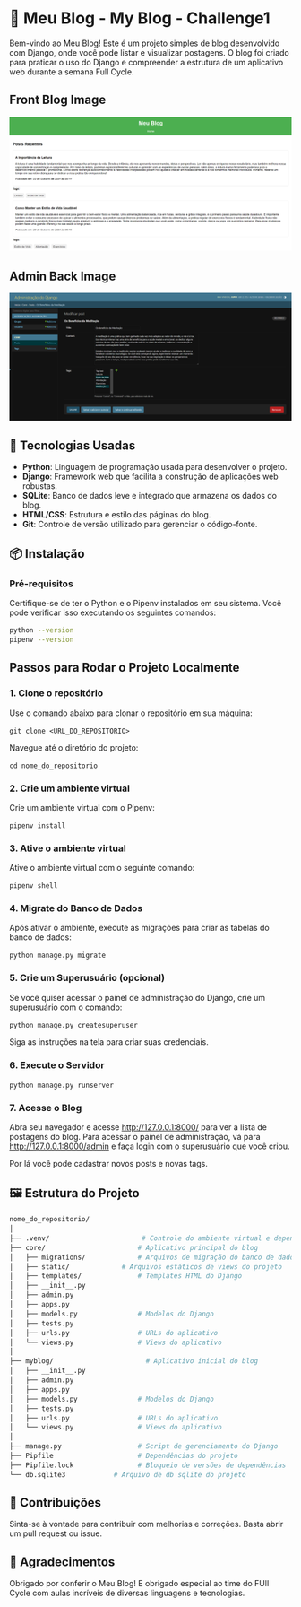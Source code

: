 # 📝 Meu Blog - My Blog - Challenge1

Bem-vindo ao Meu Blog! Este é um projeto simples de blog desenvolvido com Django, onde você pode listar e visualizar postagens. O blog foi criado para praticar o uso do Django e compreender a estrutura de um aplicativo web durante a semana Full Cycle.

## Front Blog Image

<img src="./assets/blog_image.png">

## Admin Back Image

<img src="./assets/admin_image.png">

## 🚀 Tecnologias Usadas

- **Python**: Linguagem de programação usada para desenvolver o projeto.
- **Django**: Framework web que facilita a construção de aplicações web robustas.
- **SQLite**: Banco de dados leve e integrado que armazena os dados do blog.
- **HTML/CSS**: Estrutura e estilo das páginas do blog.
- **Git**: Controle de versão utilizado para gerenciar o código-fonte.

## 📦 Instalação

### Pré-requisitos

Certifique-se de ter o Python e o Pipenv instalados em seu sistema. Você pode verificar isso executando os seguintes comandos:

```bash
python --version
pipenv --version
```

## Passos para Rodar o Projeto Localmente

### 1. Clone o repositório

Use o comando abaixo para clonar o repositório em sua máquina:

`git clone <URL_DO_REPOSITORIO>`

Navegue até o diretório do projeto:

`cd nome_do_repositorio`

### 2. Crie um ambiente virtual

Crie um ambiente virtual com o Pipenv:

`pipenv install`

### 3. Ative o ambiente virtual

Ative o ambiente virtual com o seguinte comando:

`pipenv shell`

### 4. Migrate do Banco de Dados

Após ativar o ambiente, execute as migrações para criar as tabelas do banco de dados:

`python manage.py migrate`

### 5. Crie um Superusuário (opcional)

Se você quiser acessar o painel de administração do Django, crie um superusuário com o comando:

`python manage.py createsuperuser`

Siga as instruções na tela para criar suas credenciais.

### 6. Execute o Servidor

`python manage.py runserver`

### 7. Acesse o Blog

Abra seu navegador e acesse http://127.0.0.1:8000/ para ver a lista de postagens do blog. Para acessar o painel de administração, vá para http://127.0.0.1:8000/admin e faça login com o superusuário que você criou.

Por lá você pode cadastrar novos posts e novas tags.

## 🖼️ Estrutura do Projeto

```bash
nome_do_repositorio/
│
├── .venv/                       # Controle do ambiente virtual e dependências
├── core/                       # Aplicativo principal do blog
│   ├── migrations/             # Arquivos de migração do banco de dados
│   ├── static/             # Arquivos estáticos de views do projeto
│   ├── templates/              # Templates HTML do Django
│   ├── __init__.py
│   ├── admin.py
│   ├── apps.py
│   ├── models.py               # Modelos do Django
│   ├── tests.py
│   ├── urls.py                 # URLs do aplicativo
│   └── views.py                # Views do aplicativo
│
├── myblog/                       # Aplicativo inicial do blog
│   ├── __init__.py
│   ├── admin.py
│   ├── apps.py
│   ├── models.py               # Modelos do Django
│   ├── tests.py
│   ├── urls.py                 # URLs do aplicativo
│   └── views.py                # Views do aplicativo
│
├── manage.py                   # Script de gerenciamento do Django
├── Pipfile                     # Dependências do projeto
├── Pipfile.lock                # Bloqueio de versões de dependências
└── db.sqlite3            # Arquivo de db sqlite do projeto
```

## 📄 Contribuições

Sinta-se à vontade para contribuir com melhorias e correções. Basta abrir um pull request ou issue.

## 🙌 Agradecimentos

Obrigado por conferir o Meu Blog! E obrigado especial ao time do FUll Cycle com aulas incríveis de diversas linguagens e tecnologias.
